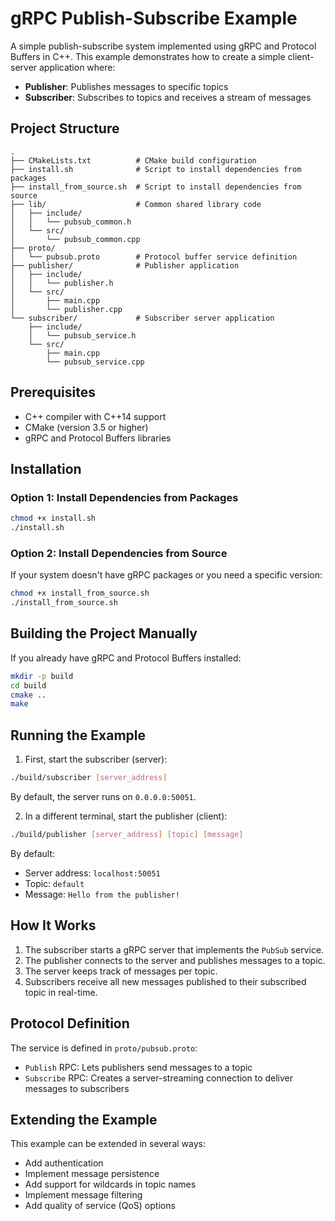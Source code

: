 # gRPC Publish-Subscribe Example

A simple publish-subscribe system implemented using gRPC and Protocol Buffers in C++. This example demonstrates how to create a simple client-server application where:

- **Publisher**: Publishes messages to specific topics
- **Subscriber**: Subscribes to topics and receives a stream of messages

## Project Structure

```
.
├── CMakeLists.txt          # CMake build configuration
├── install.sh              # Script to install dependencies from packages
├── install_from_source.sh  # Script to install dependencies from source
├── lib/                    # Common shared library code
│   ├── include/
│   │   └── pubsub_common.h
│   └── src/
│       └── pubsub_common.cpp
├── proto/
│   └── pubsub.proto        # Protocol buffer service definition
├── publisher/              # Publisher application
│   ├── include/
│   │   └── publisher.h
│   └── src/
│       ├── main.cpp
│       └── publisher.cpp
└── subscriber/             # Subscriber server application
    ├── include/
    │   └── pubsub_service.h
    └── src/
        ├── main.cpp
        └── pubsub_service.cpp
```

## Prerequisites

- C++ compiler with C++14 support
- CMake (version 3.5 or higher)
- gRPC and Protocol Buffers libraries

## Installation

### Option 1: Install Dependencies from Packages

```bash
chmod +x install.sh
./install.sh
```

### Option 2: Install Dependencies from Source

If your system doesn't have gRPC packages or you need a specific version:

```bash
chmod +x install_from_source.sh
./install_from_source.sh
```

## Building the Project Manually

If you already have gRPC and Protocol Buffers installed:

```bash
mkdir -p build
cd build
cmake ..
make
```

## Running the Example

1. First, start the subscriber (server):

```bash
./build/subscriber [server_address]
```

By default, the server runs on `0.0.0.0:50051`.

2. In a different terminal, start the publisher (client):

```bash
./build/publisher [server_address] [topic] [message]
```

By default:
- Server address: `localhost:50051`
- Topic: `default`
- Message: `Hello from the publisher!`

## How It Works

1. The subscriber starts a gRPC server that implements the `PubSub` service.
2. The publisher connects to the server and publishes messages to a topic.
3. The server keeps track of messages per topic.
4. Subscribers receive all new messages published to their subscribed topic in real-time.

## Protocol Definition

The service is defined in `proto/pubsub.proto`:

- `Publish` RPC: Lets publishers send messages to a topic
- `Subscribe` RPC: Creates a server-streaming connection to deliver messages to subscribers

## Extending the Example

This example can be extended in several ways:
- Add authentication
- Implement message persistence
- Add support for wildcards in topic names
- Implement message filtering
- Add quality of service (QoS) options